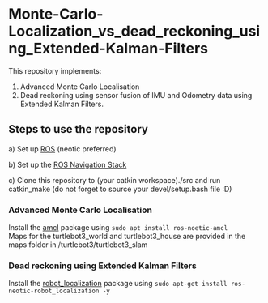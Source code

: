 # Monte-Carlo-Localization_vs_dead_reckoning_using_Extended-Kalman-Filters

This repository implements:
1) Advanced Monte Carlo Localisation 
2) Dead reckoning using sensor fusion of IMU and Odometry data using Extended Kalman Filters.

## Steps to use the repository

a) Set up [ROS](http://wiki.ros.org/noetic/Installation/Ubuntu) (neotic preferred)

b) Set up the [ROS Navigation Stack](http://wiki.ros.org/navigation)

c) Clone this repository to (your catkin workspace)./src and run catkin_make (do not forget to source your devel/setup.bash file :D)


### Advanced Monte Carlo Localisation 
  
  Install the [amcl](http://wiki.ros.org/amcl) package using ```sudo apt install ros-noetic-amcl```  
  Maps for the turtlebot3_world and turtlebot3_house are provided in the maps folder in /turtlebot3/turtlebot3_slam
  
### Dead reckoning using Extended Kalman Filters 

  Install the [robot_localization]() package using  ```sudo apt-get install ros-neotic-robot_localization -y```

